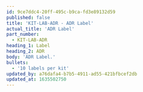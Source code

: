 ```yaml
---
id: 9ce7ddc4-20ff-495c-b9ca-fd3e89132d59
published: false
title: 'KIT-LAB-ADR - ADR Label'
actual_title: 'ADR Label'
part_number:
  - KIT-LAB-ADR
heading_1: Label
heading_2: ADR
body: 'ADR Label.'
bullets:
  - '10 labels per kit'
updated_by: a76dafa4-b7b5-4911-ad55-421bfbcef2db
updated_at: 1635502750
---
```

